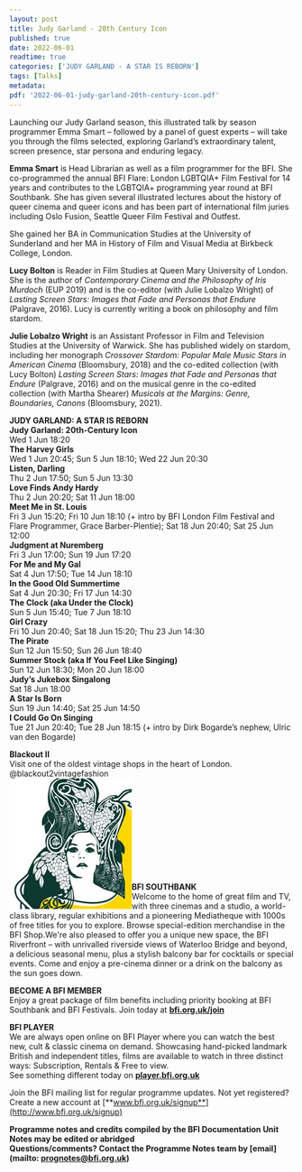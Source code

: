 ```yaml
---
layout: post
title: Judy Garland - 20th Century Icon
published: true
date: 2022-06-01
readtime: true
categories: ['JUDY GARLAND - A STAR IS REBORN']
tags: [Talks]
metadata:  
pdf: '2022-06-01-judy-garland-20th-century-icon.pdf'
---
```


Launching our Judy Garland season, this illustrated talk by season programmer Emma Smart – followed by a panel of guest experts – will take you through the films selected, exploring Garland’s extraordinary talent, screen presence, star persona and enduring legacy.

**Emma Smart** is Head Librarian as well as a film programmer for the BFI. She co-programmed the annual BFI Flare: London LGBTQIA+ Film Festival for 14 years and contributes to the LGBTQIA+ programming year round at BFI Southbank. She has given several illustrated lectures about the history of queer cinema and queer icons and has been part of international film juries including Oslo Fusion, Seattle Queer Film Festival and Outfest.

She gained her BA in Communication Studies at the University of Sunderland and her MA in History of Film and Visual Media at Birkbeck College, London.

**Lucy Bolton** is Reader in Film Studies at Queen Mary University of London. She is the author of _Contemporary Cinema and the Philosophy of Iris Murdoch_ (EUP 2019) and is the co-editor (with Julie Lobalzo Wright) of _Lasting Screen Stars: Images that Fade and Personas that Endure_ (Palgrave, 2016). Lucy is currently writing a book on philosophy and film stardom.

**Julie Lobalzo Wright** is an Assistant Professor in Film and Television Studies at the University of Warwick. She has published widely on stardom, including her monograph _Crossover Stardom: Popular Male Music Stars in American Cinema_ (Bloomsbury, 2018) and the co-edited collection (with Lucy Bolton) _Lasting Screen Stars: Images that Fade and Personas that Endure_ (Palgrave, 2016) and on the musical genre in the co-edited collection (with Martha Shearer) _Musicals at the Margins: Genre, Boundaries, Canons_ (Bloomsbury, 2021).


**JUDY GARLAND: A STAR IS REBORN**<br>
**Judy Garland: 20th-Century Icon**<br>
Wed 1 Jun 18:20<br>
**The Harvey Girls**<br>
Wed 1 Jun 20:45; Sun 5 Jun 18:10; Wed 22 Jun 20:30<br>
**Listen, Darling**<br>
Thu 2 Jun 17:50; Sun 5 Jun 13:30<br>
**Love Finds Andy Hardy**<br>
Thu 2 Jun 20:20; Sat 11 Jun 18:00<br>
**Meet Me in St. Louis**<br>
Fri 3 Jun 15:20; Fri 10 Jun 18:10 (+ intro by BFI London Film Festival and Flare Programmer, Grace Barber-Plentie); Sat 18 Jun 20:40; Sat 25 Jun 12:00<br>
**Judgment at Nuremberg**<br>
Fri 3 Jun 17:00; Sun 19 Jun 17:20<br>
**For Me and My Gal**<br>
Sat 4 Jun 17:50; Tue 14 Jun 18:10<br>
**In the Good Old Summertime**<br>
Sat 4 Jun 20:30; Fri 17 Jun 14:30<br>
**The Clock (aka Under the Clock)**<br>
Sun 5 Jun 15:40; Tue 7 Jun 18:10<br>
**Girl Crazy**<br>
Fri 10 Jun 20:40; Sat 18 Jun 15:20; Thu 23 Jun 14:30<br>
**The Pirate**<br>
Sun 12 Jun 15:50; Sun 26 Jun 18:40<br>
**Summer Stock (aka If You Feel Like Singing)**<br>
Sun 12 Jun 18:30; Mon 20 Jun 18:00<br>
**Judy’s Jukebox Singalong**<br>
Sat 18 Jun 18:00<br>
**A Star Is Born**<br>
Sun 19 Jun 14:40; Sat 25 Jun 14:50<br>
**I Could Go On Singing**<br>
Tue 21 Jun 20:40; Tue 28 Jun 18:15 (+ intro by Dirk Bogarde’s nephew, Ulric van den Bogarde)<br>


**Blackout II**<br>
Visit one of the oldest vintage shops in the heart of London.<br>
@blackout2vintagefashion<br>
<img style="float: left;" src="/img/blackout3.jpg"><br><br>
<br><br><br><br><br><br><br><br>

**BFI SOUTHBANK**  
Welcome to the home of great film and TV, with three cinemas and a studio, a world-class library, regular exhibitions and a pioneering Mediatheque with 1000s of free titles for you to explore. Browse special-edition merchandise in the BFI Shop.We&#39;re also pleased to offer you a unique new space, the BFI Riverfront – with unrivalled riverside views of Waterloo Bridge and beyond, a delicious seasonal menu, plus a stylish balcony bar for cocktails or special events. Come and enjoy a pre-cinema dinner or a drink on the balcony as the sun goes down.  

**BECOME A BFI MEMBER**  
Enjoy a great package of film benefits including priority booking at BFI Southbank and BFI Festivals. Join today at [**bfi.org.uk/join**](http://www.bfi.org.uk/join)  

**BFI PLAYER**  
 We are always open online on BFI Player where you can watch the best new, cult &amp; classic cinema on demand. Showcasing hand-picked landmark British and independent titles, films are available to watch in three distinct ways: Subscription, Rentals &amp; Free to view.<br> 
See something different today on [**player.bfi.org.uk**](https://player.bfi.org.uk/)

Join the BFI mailing list for regular programme updates. Not yet registered? Create a new account at [**www.bfi.org.uk/signup**](http://www.bfi.org.uk/signup)

**Programme notes and credits compiled by the BFI Documentation Unit  
Notes may be edited or abridged  
Questions/comments? Contact the Programme Notes team by [email](mailto: prognotes@bfi.org.uk)**
